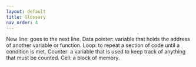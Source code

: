 ```yaml
---
layout: default
title: Glossary
nav_order: 4
---
```


New line: goes to the next line.
Data pointer: variable that holds the address of another variable or function.
Loop: to repeat a section of code until a condition is met.
Counter: a variable that is used to keep track of anything that must be counted. 
Cell: a block of memory.
